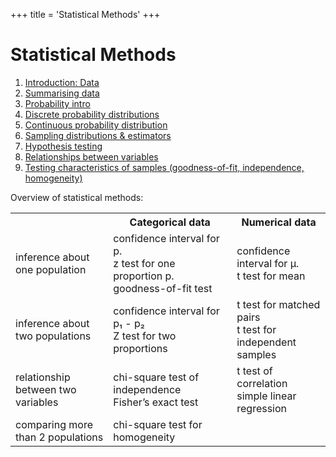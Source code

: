 +++
title = 'Statistical Methods'
+++

# Statistical Methods

1. [Introduction: Data](introduction-data)
2. [Summarising data](summarising-data)
3. [Probability intro](probability-intro)
4. [Discrete probability distributions](discrete-probability-distributions)
5. [Continuous probability distribution](continuous-probability-distribution)
6. [Sampling distributions & estimators](sampling-distributions-estimators)
7. [Hypothesis testing](hypothesis-testing)
8. [Relationships between variables](relationships-between-variables)
9. [Testing characteristics of samples (goodness-of-fit, independence, homogeneity)](testing-characteristics-of-samples)

Overview of statistical methods:

<table>
<tr><th></th><th>Categorical data</th><th>Numerical data</th></tr>
<tr><td>inference about one population</td><td>confidence interval for p.<br>z test for one proportion p. goodness-of-fit test</td><td>confidence interval for μ.<br>t test for mean</td></tr>
<tr><td>inference about two populations</td><td>confidence interval for p₁ - p₂<br>Z test for two proportions</td><td>t test for matched pairs<br>t test for independent samples</td></tr>
<tr><td>relationship between two variables</td><td>chi-square test of independence<br>Fisher’s exact test</td><td>t test of correlation<br>simple linear regression</td></tr>
<tr><td>comparing more than 2 populations</td><td>chi-square test for homogeneity</td><td> </td></tr>
</table>

